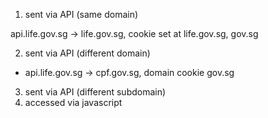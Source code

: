 1. sent via API (same domain)

api.life.gov.sg -> life.gov.sg, cookie set at life.gov.sg, gov.sg

2. sent via API (different domain)

- api.life.gov.sg -> cpf.gov.sg, domain cookie gov.sg

3. sent via API (different subdomain)
4. accessed via javascript

